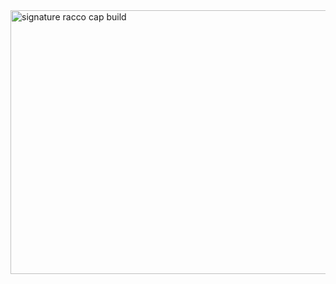 
<img width="777" height="422" alt="signature racco cap build" src="https://github.com/user-attachments/assets/6b0bed86-323e-4d3d-ae28-e14132faf97a" />

